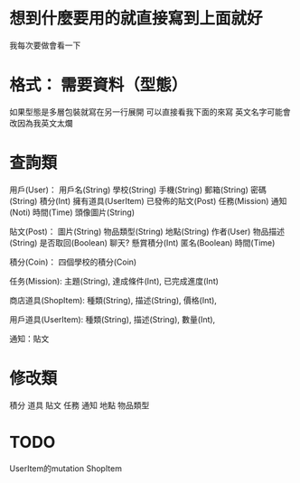 # 想到什麼要用的就直接寫到上面就好
我每次要做會看一下

# 格式： 需要資料（型態）
如果型態是多層包裝就寫在另一行展開
可以直接看我下面的來寫
英文名字可能會改因為我英文太爛

# 查詢類
用戶(User)： 用戶名(String) 學校(String) 手機(String) 郵箱(String) 密碼(String) 積分(Int) 擁有道具(UserItem) 已發佈的貼文(Post) 任務(Mission) 通知(Noti) 時間(Time) 頭像圖片(String)

貼文(Post)： 圖片(String) 物品類型(String) 地點(String) 作者(User) 物品描述(String) 是否取回(Boolean) 聊天? 懸賞積分(Int) 匿名(Boolean) 時間(Time)

積分(Coin)： 四個學校的積分(Coin) 

任务(Mission): 主題(String), 達成條件(Int), 已完成進度(Int)

商店道具(ShopItem): 種類(String), 描述(String), 價格(Int),

用戶道具(UserItem): 種類(String), 描述(String), 數量(Int),

通知：貼文


# 修改類

積分 道具 貼文 任務 通知 地點 物品類型

# TODO

UserItem的mutation
ShopItem

